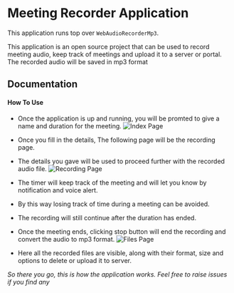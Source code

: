 # Meeting Recorder Application

This application runs top over `WebAudioRecorderMp3`.

This application is an open source project that can be used to record meeting audio, keep track
of meetings and upload it to a server or portal. The recorded audio will be saved in mp3 format



## Documentation

#### How To Use

- Once the application is up and running, you will be promted to give a name and duration for the meeting.
  ![Index Page](https://media.discordapp.net/attachments/861662752174506035/929364016793522206/Screenshot_2022-01-08_184031.jpg?width=863&height=604)

- Once you fill in the details, The following page will be the recording page.
- The details you gave will be used to proceed further with the recorded audio file.
  ![Recording Page](https://media.discordapp.net/attachments/861662752174506035/929367635089563718/Screenshot_2022-01-08_185311.jpg?width=895&height=604)

- The timer will keep track of the meeting and will let you know by notification and
  voice alert.
- By this way losing track of time during a meeting can be avoided.
- The recording will still continue after the duration has ended.
- Once the meeting ends, clicking stop button will end the recording and
  convert the audio to mp3 format.
  ![Files Page](https://media.discordapp.net/attachments/861662752174506035/929365032804945990/Screenshot_2022-01-08_185423.jpg?width=908&height=604)
- Here all the recorded files are visible, along with their format, size and options to delete
  or upload it to server.

_So there you go, this is how the application works._
_Feel free to raise issues if you find any_

